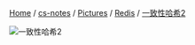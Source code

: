 [Home](https://mengxianbin.github.io) /
[cs-notes](https://mengxianbin.github.io/cs-notes/site) /
[Pictures](https://mengxianbin.github.io/cs-notes/site/Pictures) /
[Redis](https://mengxianbin.github.io/cs-notes/site/Pictures/Redis) /
[一致性哈希2](https://mengxianbin.github.io/cs-notes/site/Pictures/Redis/%E4%B8%80%E8%87%B4%E6%80%A7%E5%93%88%E5%B8%8C2)

![一致性哈希2](https://mengxianbin.github.io/cs-notes/./Pictures/Redis/%E4%B8%80%E8%87%B4%E6%80%A7%E5%93%88%E5%B8%8C2.png)